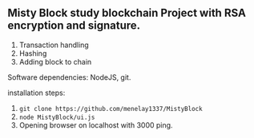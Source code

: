 ## Misty Block study blockchain Project with RSA encryption and signature.

1. Transaction handling
2. Hashing
3. Adding block to chain

Software dependencies: NodeJS, git.

installation steps: 
1. `git clone https://github.com/menelay1337/MistyBlock`
2. `node MistyBlock/ui.js`
3. Opening browser on localhost with 3000 ping.

